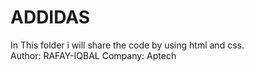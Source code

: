 # ADDIDAS
In This folder i will share the code by using html and css.<br>
Author: RAFAY-IQBAL
Company: Aptech
